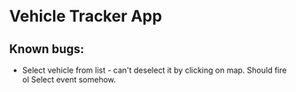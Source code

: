# Vehicle Tracker App

## Known bugs:
* Select vehicle from list - can't deselect it by clicking on map. Should fire ol Select event somehow. 
